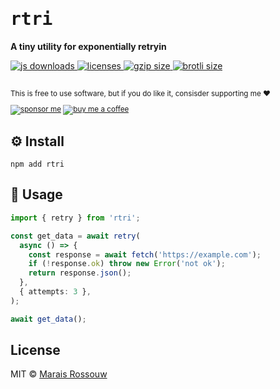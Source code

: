 <div align="left">

<samp>

# rtri

</samp>

**A tiny utility for exponentially retryin**

<a href="https://npm-stat.com/charts.html?package=rtri">
  <img src="https://badgen.net/npm/dm/rtri?color=black&label=npm%20downloads" alt="js downloads">
</a>
<a href="https://licenses.dev/npm/rtri">
  <img src="https://licenses.dev/b/npm/rtri?style=dark" alt="licenses" />
</a>
<a href="https://unpkg.com/rtri/index.mjs">
  <img src="https://img.badgesize.io/https://unpkg.com/rtri/index.mjs?compression=gzip&label=gzip&color=black" alt="gzip size" />
</a>
<a href="https://unpkg.com/rtri/index.mjs">
  <img src="https://img.badgesize.io/https://unpkg.com/rtri/index.mjs?compression=brotli&label=brotli&color=black" alt="brotli size" />
</a>

<br>
<br>

<sup>

This is free to use software, but if you do like it, consisder supporting me ❤️

[![sponsor me](https://badgen.net/badge/icon/sponsor?icon=github&label&color=gray)](https://github.com/sponsors/maraisr)
[![buy me a coffee](https://badgen.net/badge/icon/buymeacoffee?icon=buymeacoffee&label&color=gray)](https://www.buymeacoffee.com/marais)

</sup>

</div>

## ⚙️ Install

```shell
npm add rtri
```

## 🚀 Usage

```ts
import { retry } from 'rtri';

const get_data = await retry(
  async () => {
    const response = await fetch('https://example.com');
    if (!response.ok) throw new Error('not ok');
    return response.json();
  },
  { attempts: 3 },
);

await get_data();
```

## License

MIT © [Marais Rossouw](https://marais.io)
